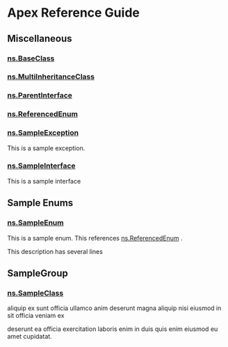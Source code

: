# Apex Reference Guide

## Miscellaneous

### [ns.BaseClass](./Miscellaneous/ns.BaseClass.md)

### [ns.MultiInheritanceClass](./Miscellaneous/ns.MultiInheritanceClass.md)

### [ns.ParentInterface](./Miscellaneous/ns.ParentInterface.md)

### [ns.ReferencedEnum](./Miscellaneous/ns.ReferencedEnum.md)

### [ns.SampleException](./Miscellaneous/ns.SampleException.md)

This is a sample exception.

### [ns.SampleInterface](./Miscellaneous/ns.SampleInterface.md)

This is a sample interface

## Sample Enums

### [ns.SampleEnum](./Sample-Enums/ns.SampleEnum.md)

This is a sample enum. This references [ns.ReferencedEnum](./Miscellaneous/ns.ReferencedEnum.md) . 

This description has several lines

## SampleGroup

### [ns.SampleClass](./SampleGroup/ns.SampleClass.md)

aliquip ex sunt officia ullamco anim deserunt magna aliquip nisi eiusmod in sit officia veniam ex 

deserunt ea officia exercitation laboris enim in duis quis enim eiusmod eu amet cupidatat.
